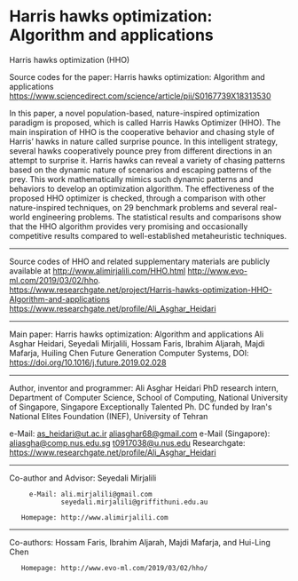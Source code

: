 # Harris hawks optimization: Algorithm and applications 
Harris hawks optimization (HHO)   

Source codes for the paper: 
Harris hawks optimization: Algorithm and applications https://www.sciencedirect.com/science/article/pii/S0167739X18313530  

In this paper, a novel population-based, nature-inspired optimization paradigm is proposed, which is called Harris Hawks Optimizer (HHO). The main inspiration of HHO is the cooperative behavior and chasing style of Harris’ hawks in nature called surprise pounce. In this intelligent strategy, several hawks cooperatively pounce prey from different directions in an attempt to surprise it. Harris hawks can reveal a variety of chasing patterns based on the dynamic nature of scenarios and escaping patterns of the prey. This work mathematically mimics such dynamic patterns and behaviors to develop an optimization algorithm. The effectiveness of the proposed HHO optimizer is checked, through a comparison with other nature-inspired techniques, on 29 benchmark problems and several real-world engineering problems. The statistical results and comparisons show that the HHO algorithm provides very promising and occasionally competitive results compared to well-established metaheuristic techniques.  
 _____________________________________________________

Source codes of HHO and related supplementary materials are publicly available at 
http://www.alimirjalili.com/HHO.html 
http://www.evo-ml.com/2019/03/02/hho.  
https://www.researchgate.net/project/Harris-hawks-optimization-HHO-Algorithm-and-applications
https://www.researchgate.net/profile/Ali_Asghar_Heidari

 _____________________________________________________
Main paper:
 Harris hawks optimization: Algorithm and applications
 Ali Asghar Heidari, Seyedali Mirjalili, Hossam Faris, Ibrahim Aljarah, Majdi Mafarja, Huiling Chen
 Future Generation Computer Systems, 
 DOI: https://doi.org/10.1016/j.future.2019.02.028
 _____________________________________________________

  Author, inventor and programmer: Ali Asghar Heidari
  PhD research intern, Department of Computer Science, School of Computing, National University of Singapore, Singapore
  Exceptionally Talented Ph. DC funded by Iran's National Elites Foundation (INEF), University of Tehran
  
  e-Mail: as_heidari@ut.ac.ir 
          aliasghar68@gmail.com
  e-Mail (Singapore): aliasgha@comp.nus.edu.sg
                      t0917038@u.nus.edu
  Researchgate: https://www.researchgate.net/profile/Ali_Asghar_Heidari 

 _____________________________________________________
  Co-author and Advisor: Seyedali Mirjalili

         e-Mail: ali.mirjalili@gmail.com
                 seyedali.mirjalili@griffithuni.edu.au

       Homepage: http://www.alimirjalili.com
 _____________________________________________________
  Co-authors: Hossam Faris, Ibrahim Aljarah, Majdi Mafarja, and Hui-Ling Chen

       Homepage: http://www.evo-ml.com/2019/03/02/hho/
